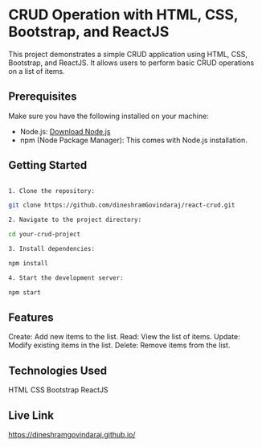 # CRUD Operation with HTML, CSS, Bootstrap, and ReactJS

This project demonstrates a simple CRUD application using HTML, CSS, Bootstrap, and ReactJS. It allows users to perform basic CRUD operations on a list of items.

## Prerequisites

Make sure you have the following installed on your machine:

- Node.js: [Download Node.js](https://nodejs.org/)
- npm (Node Package Manager): This comes with Node.js installation.

## Getting Started
```bash

1. Clone the repository:

git clone https://github.com/dineshramGovindaraj/react-crud.git

2. Navigate to the project directory:

cd your-crud-project

3. Install dependencies:

npm install

4. Start the development server:

npm start
```
## Features

Create: Add new items to the list.
Read: View the list of items.
Update: Modify existing items in the list.
Delete: Remove items from the list.

## Technologies Used
HTML
CSS
Bootstrap
ReactJS

## Live Link

https://dineshramgovindaraj.github.io/